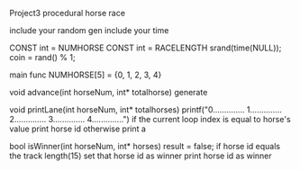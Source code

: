 Project3
procedural horse race

include your random gen
include your time

CONST int = NUMHORSE
CONST int = RACELENGTH
srand(time(NULL));
coin = rand() % 1;

main func
	NUMHORSE[5] = {0, 1, 2, 3, 4}


void advance(int horseNum, int* totalhorse)
	generate 

void printLane(int horseNum, int* totalhorses)
	printf("0..............
		1..............
		2..............
		3..............
		4..............")
	if the current loop index is equal to horse's value
	print horse id
	otherwise
	print a

bool isWinner(int horseNum, int* horses)
	result = false;
	if horse id equals the track length(15)
	set that horse id as winner
	print horse id as winner
